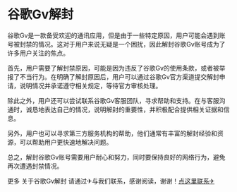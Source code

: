 # 谷歌Gv解封

谷歌Gv是一款备受欢迎的通讯应用，但是由于一些特定原因，用户可能会遇到账号被封禁的情况。这对于用户来说无疑是一个困扰，因此解封谷歌Gv账号成为了许多用户关注的焦点。

首先，用户需要了解封禁原因，可能是因为违反了谷歌Gv的使用条款，或者被举报了不当行为。在明确了解封原因后，用户可以通过谷歌Gv官方渠道提交解封申请，说明情况并承诺遵守相关规定，等待官方审核处理。

除此之外，用户还可以尝试联系谷歌Gv客服团队，寻求帮助和支持。在与客服沟通时，诚恳地表达自己的情况，说明解封的重要性，并积极配合提供相关证据和信息。

另外，用户也可以寻求第三方服务机构的帮助，他们通常有丰富的解封经验和资源，可以帮助用户更快速地解决问题。

总之，解封谷歌Gv账号需要用户耐心和努力，同时要保持良好的网络行为，避免再次遭遇封禁情况。

更多 关于谷歌Gv解封 请通过✈与我们联系，感谢阅读，谢谢！[点这里联系✈](https://ww.k02.cc)